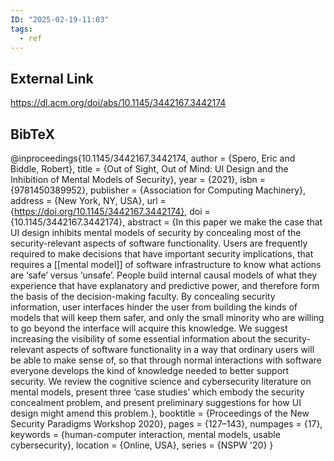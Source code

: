```yaml
---
ID: "2025-02-19-11:03"
tags:
  - ref
---
```

## External Link

https://dl.acm.org/doi/abs/10.1145/3442167.3442174

## BibTeX

@inproceedings{10.1145/3442167.3442174,
author = {Spero, Eric and Biddle, Robert},
title = {Out of Sight, Out of Mind: UI Design and the Inhibition of Mental Models of Security},
year = {2021},
isbn = {9781450389952},
publisher = {Association for Computing Machinery},
address = {New York, NY, USA},
url = {https://doi.org/10.1145/3442167.3442174},
doi = {10.1145/3442167.3442174},
abstract = {In this paper we make the case that UI design inhibits mental models of security by concealing most of the security-relevant aspects of software functionality. Users are frequently required to make decisions that have important security implications, that requires a [[mental model]] of software infrastructure to know what actions are ‘safe’ versus ‘unsafe’. People build internal causal models of what they experience that have explanatory and predictive power, and therefore form the basis of the decision-making faculty. By concealing security information, user interfaces hinder the user from building the kinds of models that will keep them safer, and only the small minority who are willing to go beyond the interface will acquire this knowledge. We suggest increasing the visibility of some essential information about the security-relevant aspects of software functionality in a way that ordinary users will be able to make sense of, so that through normal interactions with software everyone develops the kind of knowledge needed to better support security. We review the cognitive science and cybersecurity literature on mental models, present three ‘case studies’ which embody the security concealment problem, and present preliminary suggestions for how UI design might amend this problem.},
booktitle = {Proceedings of the New Security Paradigms Workshop 2020},
pages = {127–143},
numpages = {17},
keywords = {human-computer interaction, mental models, usable cybersecurity},
location = {Online, USA},
series = {NSPW '20}
}